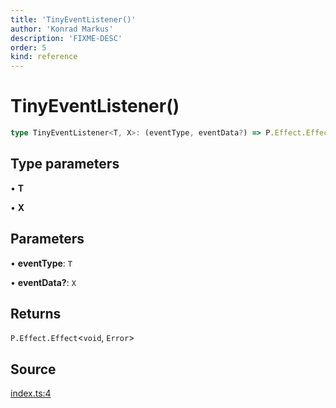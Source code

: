 ```yaml
---
title: 'TinyEventListener()'
author: 'Konrad Markus'
description: 'FIXME-DESC'
order: 5
kind: reference
---
```


# TinyEventListener()

```ts
type TinyEventListener<T, X>: (eventType, eventData?) => P.Effect.Effect<void, Error>;
```

## Type parameters

• **T**

• **X**

## Parameters

• **eventType**: `T`

• **eventData?**: `X`

## Returns

`P.Effect.Effect`\<`void`, `Error`\>

## Source

[index.ts:4](https://github.com/konkerdotdev/tiny-event-fp/blob/35c286bc511870798a7f3d70c0cc704e7c0c0006/src/index.ts#L4)

